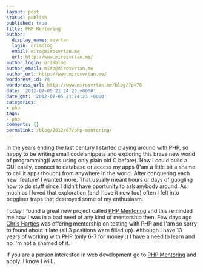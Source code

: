 ```yaml
---
layout: post
status: publish
published: true
title: PHP Mentoring
author:
  display_name: msvrtan
  login: orimblog
  email: miro@mirosvrtan.me
  url: http://www.mirosvrtan.me/
author_login: orimblog
author_email: miro@mirosvrtan.me
author_url: http://www.mirosvrtan.me/
wordpress_id: 78
wordpress_url: http://www.mirosvrtan.me/blog/?p=78
date: '2012-07-05 21:24:23 +0000'
date_gmt: '2012-07-05 21:24:23 +0000'
categories:
- php
tags:
- php
comments: []
permalink: /blog/2012/07/php-mentoring/
---
```

<p>In the years ending the last century I started playing around with PHP, so happy to be writing small code snippets and exploring this brave new world of programming(I was using only plain old C before). Now I could build a GUI easily, connect to database or access my apps (I'am a little bit a shame to call it apps though) from anywhere in the world. After conquering each new 'feature' I wanted more. That usually meant hours or days of googling how to do stuff since I didn't have oportunity to ask anybody around. As much as I loved that exploration (and I love it now too) often I felt into begginer traps that destroyed some of my enthusiasm.</p>
<p>Today I found a great new project called&nbsp;<a href="http://phpmentoring.org/">PHP Mentoring</a> and this reminded me how I was in a bad need of any kind of&nbsp;mentorship then. Few days ago <a href="https://twitter.com/#!/grmpyprogrammer">Chris Hartjes</a> was offering mentorship on testing with PHP and I'am so sorry to found about it late (all 3 positions were filled up). Although I have 13 years of working with PHP (only 6-7 for money :) I have a need to learn and no I'm not a shamed of it.</p>
<p>If you are a person interested in web development go to <a href="http://phpmentoring.org/">PHP Mentoring</a> and apply. I know I will..</p>
